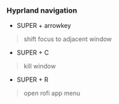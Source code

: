 ### Hyprland navigation
- SUPER + arrowkey
> shift focus to adjacent window
- SUPER + C
> kill window
- SUPER + R
> open rofi app menu